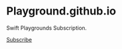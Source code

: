 # Playground.github.io
Swift Playgrounds Subscription.

<a href="https://developer.apple.com/ul/sp0?url=https://WWDCPhotoFilters.github.io/feed.json"> Subscribe
</a>
